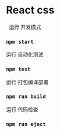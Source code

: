 # React css
 
运行 开发模式
### `npm start`
运行 自动化测试
### `npm test`
运行 打包编译部署
### `npm run build`
运行 代码检查
### `npm run eject`
